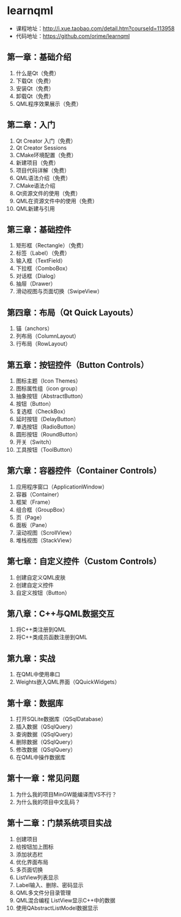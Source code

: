 # learnqml

* 课程地址：http://i.xue.taobao.com/detail.htm?courseId=113958
* 代码地址：https://github.com/orime/learnqml

## 第一章：基础介绍

1. 什么是Qt（免费）
2. 下载Qt（免费）
3. 安装Qt（免费）
4. 卸载Qt（免费）
5. QML程序效果展示（免费）

## 第二章：入门

1. Qt Creator 入门（免费）
2. Qt Creator Sessions
3. CMake环境配置（免费）
4. 新建项目（免费）
5. 项目代码详解（免费）
6. QML语法介绍（免费）
7. CMake语法介绍
8. Qt资源文件的使用（免费）
9. QML在资源文件中的使用（免费）
10. QML新建与引用

## 第三章：基础控件

1. 矩形框（Rectangle）（免费）
2. 标签（Label）（免费）
3. 输入框（TextField）
4. 下拉框（ComboBox）
5. 对话框（Dialog）
6. 抽屉（Drawer）
7. 滑动视图与页面切换（SwipeView）

## 第四章：布局（Qt Quick Layouts）

1. 锚（anchors）
2. 列布局（ColumnLayout）
3. 行布局（RowLayout）

## 第五章：按钮控件（Button Controls）

1. 图标主题（Icon Themes）
2. 图标属性组（icon group）
3. 抽象按钮（AbstractButton）
4. 按钮（Button）
5. 复选框（CheckBox）
6. 延时按钮（DelayButton）
7. 单选按钮（RadioButton）
8. 圆形按钮（RoundButton）
9. 开关（Switch）
10. 工具按钮（ToolButton）

## 第六章：容器控件（Container Controls）

1. 应用程序窗口（ApplicationWindow）
2. 容器（Container）
3. 框架（Frame）
4. 组合框（GroupBox）
5. 页（Page）
6. 面板（Pane）
7. 滚动视图（ScrollView）
8. 堆栈视图（StackView）

## 第七章：自定义控件（Custom Controls）

1. 创建自定义QML皮肤
2. 创建自定义控件
3. 自定义按钮（Button）

## 第八章：C++与QML数据交互

1. 将C++类注册到QML
2. 将C++类成员函数注册到QML

## 第九章：实战

1. 在QML中使用串口
2. Weights嵌入QML界面（QQuickWidgets）

## 第十章：数据库

1. 打开SQLite数据库（QSqlDatabase）
2. 插入数据（QSqlQuery）
3. 查询数据（QSqlQuery）
4. 删除数据（QSqlQuery）
5. 修改数据（QSqlQuery）
6. 在QML中操作数据库

## 第十一章：常见问题

1. 为什么我的项目MinGW能编译而VS不行？
2. 为什么我的项目中文乱码？

## 第十二章：门禁系统项目实战

1. 创建项目
2. 给按钮加上图标
3. 添加状态栏
4. 优化界面布局
5. 多页面切换
6. ListView列表显示
7. Label输入、删除、密码显示
8. QML多文件分目录管理
9. QML混合编程 ListView显示C++中的数据
10. 使用QAbstractListModel数据显示
